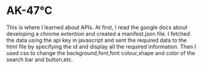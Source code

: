 # AK-47°C

This is where I learned about APIs. At first, I read the google docs about developing a chrome extention and created a manifest.json file.
I fetched the data using the api key in javascript and sent the required data to the html file by specifying the id and display all the required information.
Then I used css to change the background,font,font colour,shape and color of the search bar and button,etc.
